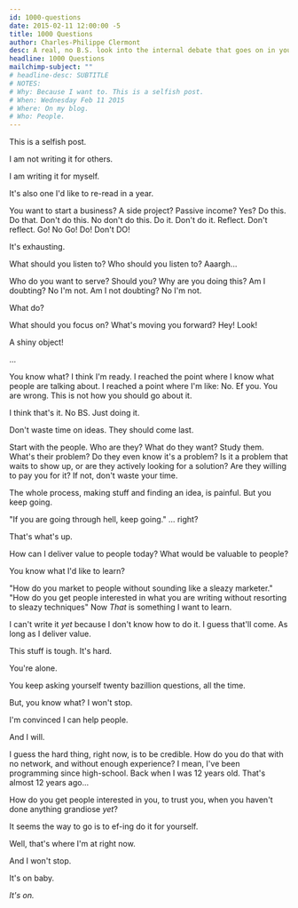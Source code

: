```yaml
---
id: 1000-questions
date: 2015-02-11 12:00:00 -5
title: 1000 Questions
author: Charles-Philippe Clermont
desc: A real, no B.S. look into the internal debate that goes on in your head as you are building your own thing.
headline: 1000 Questions
mailchimp-subject: ""
# headline-desc: SUBTITLE
# NOTES:
# Why: Because I want to. This is a selfish post.
# When: Wednesday Feb 11 2015
# Where: On my blog.
# Who: People.
---
```


This is a selfish post.

I am not writing it for others.

I am writing it for myself.

It's also one I'd like to re-read in a year.

You want to start a business?
A side project?
Passive income?
Yes?
Do this.
Do that.
Don't do this.
No don't do this.
Do it.
Don't do it.
Reflect.
Don't reflect.
Go!
No Go!
Do!
Don't DO!

It's exhausting.

What should you listen to?
Who should you listen to?
Aaargh...

Who do you want to serve?
Should you?
Why are you doing this?
Am I doubting?
No I'm not.
Am I not doubting?
No I'm not.

What do?

What should you focus on?
What's moving you forward?
Hey!
Look!

A shiny object!

...

You know what?
I think I'm ready.
I reached the point where I know what people are talking about.
I reached a point where I'm like:
No.
Ef you.
You are wrong.
This is not how you should go about it.

I think that's it.
No BS.
Just doing it.

Don't waste time on ideas.
They should come last.

Start with the people.
Who are they?
What do they want?
Study them.
What's their problem?
Do they even know it's a problem?
Is it a problem that waits to show up, or are they actively looking for a solution?
Are they willing to pay you for it?
If not, don't waste your time.

The whole process, making stuff and finding an idea, is painful.
But you keep going.

"If you are going through hell, keep going."
 … right?

That's what's up.

How can I deliver value to people today?
What would be valuable to people?

You know what I'd like to learn?

"How do you market to people without sounding like a sleazy marketer."
"How do you get people interested in what you are writing without resorting to sleazy techniques"
Now *That* is something I want to learn.

I can't write it *yet* because I don't know how to do it.
I guess that'll come.
As long as I deliver value.

This stuff is tough.
It's hard.

You're alone.

You keep asking yourself twenty bazillion questions, all the time.

But, you know what? I won't stop.

I'm convinced I can help people.

And I will.

I guess the hard thing, right now, is to be credible.
How do you do that with no network, and without enough experience?
I mean, I've been programming since high-school.
Back when I was 12 years old.
That's almost 12 years ago...

How do you get people interested in you,
 to trust you,
 when you haven't done anything grandiose *yet*?

It seems the way to go is to ef-ing do it for yourself.

Well, that's where I'm at right now.

And I won't stop.

It's on baby.

*It's on.*
